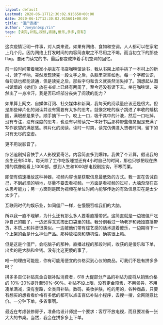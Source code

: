 ```yaml
---
layout: default
Lastmod: 2020-06-17T12:30:02.915650+00:00
date: 2020-06-17T12:30:02.915601+00:00
title: "僵尸直播"
author: "Joey&nbsp;Yin"
tags: [读完,补贴,视频,直播,傻乐,多多,没有]
---
```


这次疫情证明一件事，对人类来说，如果有网络、食物和空调，人人都可以在家宅上几个月。因为网络上打发时间的内容简直取之不尽用之不竭。而当初立下的那些 flag，要闭门读完的书，最后都变成捧着手机空洞的回忆。

前一段时间带着我家小朋友在书店咖啡馆读书，我从书架上顺手挑了一本村上的新书，读了半响，突然发现读完一段文字之后，头脑里空空如也，每一个字都认识，每句话也都能读通，但是读完之后，那些字句和含义就突然消失掉了。回想起从图书馆借的《她们》放在书桌上已经有两周了，至今还没有读下去。坐在咖啡馆，突然出了一身冷汗，我是否已经部分丧失了阅读的能力？

如果算上网文、自媒体订阅、社交媒体和新闻，我每天的阅读量应该还是很大。但是那些碎片化的阅读并没有需要有太多的思考。就像贪吃的猴子跳进了丰收的蟠桃园，满眼都是果子。顺手摘下一个，咬上一口，吸干其中的汁液，然后一口吐掉。没有专注，没有深度的思考，也没有以前读完一本好书后那种带些倦怠但是充满了写作欲望的满足感。碎片化的阅读，读时一时爽，读完仿佛进入贤者时间，留下的只有无尽的空虚。

更不用说影音了。

综艺追剧抖音快手人人影视爱奇艺，内容简直多到爆炸。我做了个计算，假设我的余生还有50年，每天除了工作吃饭睡觉还有4小时自己的时间，那也只够把现在热播的偶像剧看上1000部。想到人生和1000部电视剧挂钩，不寒而栗。

即使有倍速播放这种神器，视频内容也是获取信息最低效的方式。我一直在告诫自己，不到必须的境地，尽量不要去看视频。一方面是看视频的过程，大脑渐渐在丧失思考能力；另一方面则是因为视频在单位时间内能够传达的有效信息实在是太少太少了。

互联网时代的娱乐业，如同僵尸一样，在慢慢吞噬我们的大脑。

所以我一直不理解，为什么还有那么多人要看直播带货。这简直就是一边被僵尸吃掉自己的脑子，一边还得乖乖掏出口袋里的钱。我分别看过一场老罗和薇娅直播带货，本质上和抖音很类似。一边被他们带有综艺感的话术逗着傻乐，一边期待下一个上架的会是什么神仙产品。那种放松感和随机性，确实很上瘾。

但是这是个僵尸，会吃脑子的那种。直播过程的那段时间，收获的是傻乐和下单，出卖的是大脑和金钱。没有比这更傻的事了。

唯一的理由可能是，你有可能用便宜的价格买到心仪的商品。可我们不是有拼多多吗？

拼多多百亿补贴真金白银补贴消费者，618 大促部分产品的补贴力度将从销售价格的 10%-20%提升至50%-60%。补贴不设上限，没有定金预售，不用领券，不用凑单满减，没有套路，全类目补贴。数码，美妆护肤，吃的用的，各种商品，只要有想买的想看看价格有多低的都可以点击百亿补贴小程序，去搜一搜，全网随意比价。一分钟下单，多省事啊。

最近在考虑装修房子，准备给设计师提一个要求：客厅不放电视，而且要准备一张大大的书桌。当然，我会在拼多多上下单。

